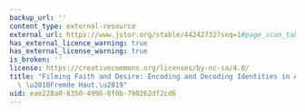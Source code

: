 ```yaml
---
backup_url: ''
content_type: external-resource
external_url: https://www.jstor.org/stable/44242732?seq=1#page_scan_tab_contents
has_external_licence_warning: true
has_external_license_warning: true
is_broken: ''
license: https://creativecommons.org/licenses/by-nc-sa/4.0/
title: "Filming Faith and Desire: Encoding and Decoding Identities in Angelina Maccarone's\
  \ \u2018Fremde Haut.\u2019"
uid: eae228a0-8350-4996-8f0b-790262df2cd6
---
```

